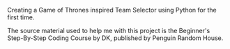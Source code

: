Creating a Game of Thrones inspired Team Selector using Python for the first time. 

The source material used to help me with this project is the Beginner's Step-By-Step Coding Course by DK, published by Penguin Random House. 
